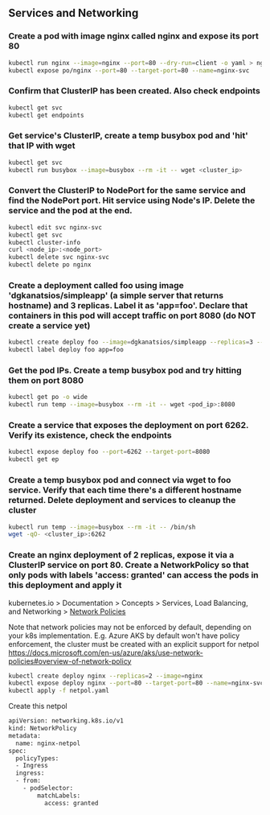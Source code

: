 ## Services and Networking
### Create a pod with image nginx called nginx and expose its port 80
```bash
kubectl run nginx --image=nginx --port=80 --dry-run=client -o yaml > nginx.yaml
kubectl expose po/nginx --port=80 --target-port=80 --name=nginx-svc
```

### Confirm that ClusterIP has been created. Also check endpoints
```bash
kubectl get svc
kubectl get endpoints
```

### Get service's ClusterIP, create a temp busybox pod and 'hit' that IP with wget
```bash
kubectl get svc
kubectl run busybox --image=busybox --rm -it -- wget <cluster_ip>
```

### Convert the ClusterIP to NodePort for the same service and find the NodePort port. Hit service using Node's IP. Delete the service and the pod at the end.
```bash
kubectl edit svc nginx-svc
kubectl get svc
kubectl cluster-info
curl <node_ip>:<node_port>
kubectl delete svc nginx-svc
kubectl delete po nginx
```

### Create a deployment called foo using image 'dgkanatsios/simpleapp' (a simple server that returns hostname) and 3 replicas. Label it as 'app=foo'. Declare that containers in this pod will accept traffic on port 8080 (do NOT create a service yet)
```bash
kubectl create deploy foo --image=dgkanatsios/simpleapp --replicas=3 --port=8080
kubectl label deploy foo app=foo
```

### Get the pod IPs. Create a temp busybox pod and try hitting them on port 8080
```bash
kubectl get po -o wide
kubectl run temp --image=busybox --rm -it -- wget <pod_ip>:8080
```

### Create a service that exposes the deployment on port 6262. Verify its existence, check the endpoints
```bash
kubectl expose deploy foo --port=6262 --target-port=8080
kubectl get ep
```

### Create a temp busybox pod and connect via wget to foo service. Verify that each time there's a different hostname returned. Delete deployment and services to cleanup the cluster
```bash
kubectl run temp --image=busybox --rm -it -- /bin/sh
wget -qO- <cluster_ip>:6262
```

### Create an nginx deployment of 2 replicas, expose it via a ClusterIP service on port 80. Create a NetworkPolicy so that only pods with labels 'access: granted' can access the pods in this deployment and apply it
kubernetes.io > Documentation > Concepts > Services, Load Balancing, and Networking > [Network Policies](https://kubernetes.io/docs/concepts/services-networking/network-policies/)

Note that network policies may not be enforced by default, depending on your k8s implementation. E.g. Azure AKS by default won't have policy enforcement, the cluster must be created with an explicit support for netpol https://docs.microsoft.com/en-us/azure/aks/use-network-policies#overview-of-network-policy
```bash
kubectl create deploy nginx --replicas=2 --image=nginx
kubectl expose deploy nginx --port=80 --target-port=80 --name=nginx-svc
kubectl apply -f netpol.yaml
```

Create this netpol
```bash
apiVersion: networking.k8s.io/v1
kind: NetworkPolicy
metadata:
  name: nginx-netpol
spec:
  policyTypes:
  - Ingress
  ingress:
  - from:
    - podSelector:
        matchLabels:
          access: granted
```